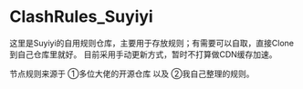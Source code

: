 # ClashRules_Suyiyi
这里是Suyiyi的自用规则仓库，主要用于存放规则；有需要可以自取，直接Clone到自己仓库里就好。
目前采用手动更新方式，暂时不打算做CDN缓存加速。

节点规则来源于 ①多位大佬的开源仓库 以及 ②我自己整理的规则。
